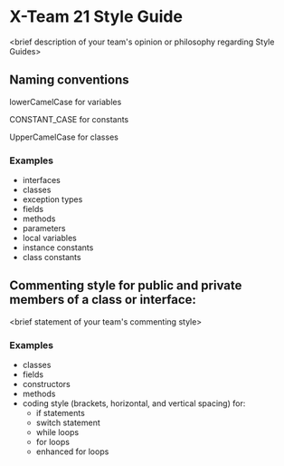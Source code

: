 # X-Team 21 Style Guide

<brief description of your team's opinion or philosophy regarding Style Guides>

## Naming conventions

lowerCamelCase for variables

CONSTANT_CASE for constants

UpperCamelCase for classes

### Examples
* interfaces
* classes
* exception types
* fields
* methods
* parameters
* local variables
* instance constants
* class constants

## Commenting style for public and private members of a class or interface:

<brief statement of your team's commenting style>

### Examples

* classes
* fields
* constructors
* methods
* coding style (brackets, horizontal, and vertical spacing) for:
  * if statements
  * switch statement
  * while loops
  * for loops
  * enhanced for loops
